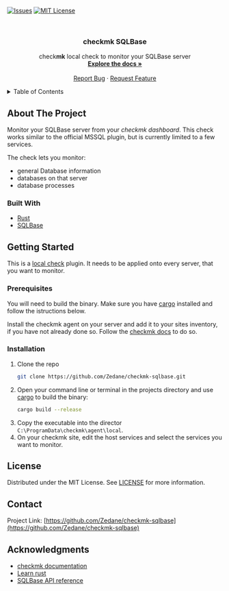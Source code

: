 <div id="top"></div>

[![Issues][issues-shield]][issues-url]
[![MIT License][license-shield]][license-url]



<!-- PROJECT LOGO -->
<br />
<div align="center">
<h3 align="center">check<b>mk</b> SQLBase</h3>

  <p align="center">
    check<b>mk</b> local check to monitor your SQLBase server
    <br />
    <a href="https://github.com/Zedane/checkmk-sqlbase/blob/master/readme.md"><strong>Explore the docs »</strong></a>
    <br />
    <br />
    <a href="https://github.com/Zedane/checkmk-sqlbase/issues">Report Bug</a>
    ·
    <a href="https://github.com/Zedane/checkmk-sqlbase/issues">Request Feature</a>
  </p>
</div>



<!-- TABLE OF CONTENTS -->
<details>
  <summary>Table of Contents</summary>
  <ol>
    <li>
      <a href="#about-the-project">About The Project</a>
      <ul>
        <li><a href="#built-with">Built With</a></li>
      </ul>
    </li>
    <li>
      <a href="#getting-started">Getting Started</a>
      <ul>
        <li><a href="#prerequisites">Prerequisites</a></li>
        <li><a href="#installation">Installation</a></li>
      </ul>
    </li>
    <li><a href="#contributing">Contributing</a></li>
    <li><a href="#license">License</a></li>
    <li><a href="#contact">Contact</a></li>
    <li><a href="#acknowledgments">Acknowledgments</a></li>
  </ol>
</details>



<!-- ABOUT THE PROJECT -->
## About The Project

Monitor your SQLBase server from your *checkmk dashboard*. This check works similar to the official MSSQL plugin, but is currently limited to a few services.

The check lets you monitor:
* general Database information
* databases on that server
* database processes 


### Built With

* [Rust](https://rust-lang.org//)
* [SQLBase](https://www.opentext.com/products-and-solutions/products/specialty-technologies/opentext-gupta-development-tools-databases/opentext-gupta-sqlbase)


<!-- GETTING STARTED -->
## Getting Started

This is a [local check](https://docs.checkmk.com/latest/en/localchecks.html) plugin. It needs to be applied onto every server, that you want to monitor.

### Prerequisites

You will need to build the binary. Make sure you have [cargo](https://crates.io/) installed and follow the istructions below.

Install the checkmk agent on your server and add it to your sites inventory, if you have not already done so. Follow the [checkmk docs](https://docs.checkmk.com/latest/en/agent_windows.html#install) to do so.

### Installation

1. Clone the repo
   ```sh
   git clone https://github.com/Zedane/checkmk-sqlbase.git
   ```
2. Open your command line or terminal in the projects directory and use [cargo](https://crates.io/) to build the binary:
   ```sh
   cargo build --release
   ```
3. Copy the executable into the director `C:\ProgramData\checkmk\agent\local`. 
4. On your checkmk site, edit the host services and select the services you want to monitor.


<!-- LICENSE -->
## License

Distributed under the MIT License. See [LICENSE][license-url] for more information.


<!-- CONTACT -->
## Contact

Project Link: [https://github.com/Zedane/checkmk-sqlbase](https://github.com/Zedane/checkmk-sqlbase)


<!-- ACKNOWLEDGMENTS -->
## Acknowledgments

* [checkmk documentation](https://docs.checkmk.com/latest/en/)
* [Learn rust](https://doc.rust-lang.org/book/)
* [SQLBase API reference](https://manualzz.com/doc/38128556/sqlbase-sql-application-programming-interface-reference)


<!-- MARKDOWN LINKS & IMAGES -->
<!-- https://www.markdownguide.org/basic-syntax/#reference-style-links -->
[issues-shield]: https://img.shields.io/github/issues/Zedane/checkmk-sqlbase.svg?style=for-the-badge
[issues-url]: https://github.com/Zedane/checkmk-sqlbase/issues
[license-shield]: https://img.shields.io/github/license/Zedane/checkmk-sqlbase.svg?style=for-the-badge
[license-url]: https://github.com/Zedane/checkmk-sqlbase/blob/master/LICENSE